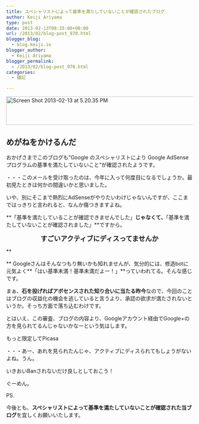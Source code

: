 ```yaml
---
title: スペシャリストによって基準を満たしていないことが確認されたブログ
author: Keiji Ariyama
type: post
date: 2013-02-13T08:35:00+00:00
url: /2013/02/blog-post_970.html
blogger_blog:
  - blog.keiji.io
blogger_author:
  - Keiji Ariyama
blogger_permalink:
  - /2013/02/blog-post_970.html
categories:
  - 雑記

---
```

<div>
  <a href="https://blog.keiji.io/wp-content/uploads/2013/02/Screen-Shot-2013-02-13-at-5.20.35-PM.png"><img class="size-full wp-image-49 aligncenter" alt="Screen Shot 2013-02-13 at 5.20.35 PM" src="https://blog.keiji.io/wp-content/uploads/2013/02/Screen-Shot-2013-02-13-at-5.20.35-PM.png" width="563" height="77" /></a>
</div>

## めがねをかけるんだ

おかげさまでこのブログも&#8221;Google のスペシャリストにより Google AdSense プログラムの基準を満たしていないこと&#8221;が確認されたようです。

<!--more-->

・・・このメールを受け取ったのは、今年に入って何度目になるでしょうか。最初見たときは何かの間違いかと思いました。

いや、別にそこまで熱烈にAdSenseがやりたいわけじゃないんですが、ここまではっきりと言われると、なんか傷つきますよね。
  
**「基準を満たしていることが確認できませんでした」**じゃなくて、**「基準を満たしていないことが確認されました」**ですから。

<div style="text-align: center;">
  <span style="font-size: large;"><b>すごいアクティブにディスっ</b><b>てませんか</b></span>
</div>

**
  
** Googleさんはそんなつもり無いかも知れませんが、気分的には、修造botに元気よく**「はい基準未満！基準未満だよー！」**っていわれてる。そんな感じです。

まぁ、**石を投げればアボセンスされた知り合いに当たる昨今**なので、今回のことはブログの収益化の機会を逃していると言うより、承認の欲求が満たされないというか。そっち方面で落ち込むわけです。

とはいえ、この審査、ブログの内容より、Googleアカウント経由でGoogle+の方を見られてるんじゃないかなーという気はします。

<div>
  <span>もっと限定してPicasa</span>
</div>

・・・あー、あれを見られたんじゃ、アクティブにディスられてもしょうがないよね。うん。
  
いきおいBanされないだけ良しとしておこう！

ぐーめん。

PS.
  
今後とも、**スペシャリストによって基準を満たしていないことが確認された当ブログ**を宜しくお願いいたします。